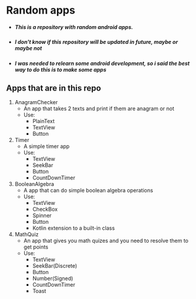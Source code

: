 # Random apps

- ##### This is a repository with random android apps.
- ##### I don't know if this repository will be updated in future, maybe or maybe not
- ##### I was needed to relearn some android development, so i said the best way to do this is to make some apps

## Apps that are in this repo

1. AnagramChecker
    - An app that takes 2 texts and print if them are anagram or not
    - Use: 
        * PlainText
        * TextView
        * Button
2. Timer
    - A simple timer app
    - Use: 
        * TextView
        * SeekBar
        * Button
        * CountDownTimer
3. BooleanAlgebra
    - A app that can do simple boolean algebra operations
    - Use: 
        * TextView
        * CheckBox
        * Spinner
        * Button
        * Kotlin extension to a built-in class
4. MathQuiz
    - An app that gives you math quizes and you need to resolve them to get points
    - Use: 
        * TextView
        * SeekBar(Discrete)
        * Button
        * Number(Signed)
        * CountDownTimer
        * Toast